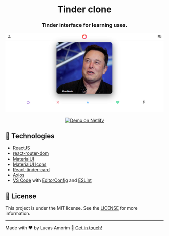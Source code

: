 <h1 align="center">
    Tinder clone 
</h1>

<h3 align="center">
 Tinder interface for learning uses.
</h3>

![App Screenshot](https://github.com/LucasAmorimLima/LucasAmorimLima/blob/main/Captura%20de%20Tela%20(225).png)
<p align="center">
  <a href="https://practical-payne-5789ea.netlify.app/" target="_blank">
    <img alt="Demo on Netlify" src="https://res.cloudinary.com/lukemorales/image/upload/v1599785319/readme_logos/demo_on_netlify_umjmch.png">
  </a>
</p>

## :rocket: Technologies

- [ReactJS](https://reactjs.org/)
- [react-router-dom](https://github.com/ReactTraining/react-router)
- [MaterialUI](https://material-ui.com/)
- [MaterialUI Icons](https://mui.com/components/icons/#main-content)
- [React-tinder-card](https://www.npmjs.com/package/react-tinder-card)
- [Axios](https://axios-http.com/docs/intro)
- [VS Code][vscode] with [EditorConfig][vceditconfig] and [ESLint][vceslint]

## :memo: License

This project is under the MIT license. See the [LICENSE](https://github.com/LucasAmorimLima/tinder-clone/blob/master/LICENSE) for more information.

---

Made with ♥ by Lucas Amorim :wave: [Get in touch!](https://github.com/LucasAmorimLima)


[vscode]: https://code.visualstudio.com/
[vceditconfig]: https://marketplace.visualstudio.com/items?itemName=EditorConfig.EditorConfig
[vceslint]: https://marketplace.visualstudio.com/items?itemName=dbaeumer.vscode-eslint
